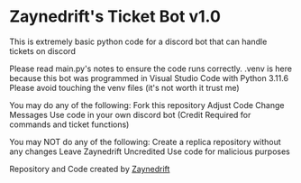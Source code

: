 # Zaynedrift's Ticket Bot v1.0

This is extremely basic python code for a discord bot that can handle tickets on discord 

Please read main.py's notes to ensure the code runs correctly. 
.venv is here because this bot was programmed in Visual Studio Code with Python 3.11.6
Please avoid touching the venv files (it's not worth it trust me)

You may do any of the following:
Fork this repository
Adjust Code 
Change Messages
Use code in your own discord bot (Credit Required for commands and ticket functions)

You may NOT do any of the following: 
Create a replica repository without any changes 
Leave Zaynedrift Uncredited
Use code for malicious purposes 


Repository and Code created by [Zaynedrift](https://zaynedrift.replit.app/)
